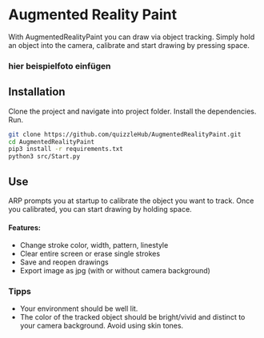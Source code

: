 # Augmented Reality Paint
With AugmentedRealityPaint you can draw via object tracking. Simply hold an object into the camera, calibrate and start drawing by pressing space.

### hier beispielfoto einfügen


## Installation
Clone the project and navigate into project folder. Install the dependencies. Run.
```zsh
git clone https://github.com/quizzleHub/AugmentedRealityPaint.git
cd AugmentedRealityPaint
pip3 install -r requirements.txt
python3 src/Start.py
```
## Use
ARP prompts you at startup to calibrate the object you want to track. Once you calibrated, you can start drawing by holding space. 
#### Features:
- Change stroke color, width, pattern, linestyle
- Clear entire screen or erase single strokes
- Save and reopen drawings
- Export image as jpg (with or without camera background)

### Tipps
- Your environment should be well lit. 
- The color of the tracked object should be bright/vivid and distinct to your camera background. Avoid using skin tones.
